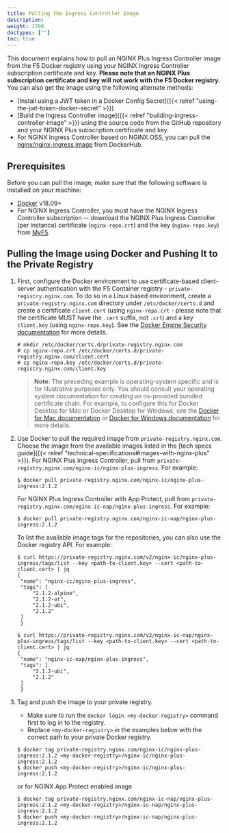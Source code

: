 ```yaml
---
title: Pulling the Ingress Controller Image
description:
weight: 1700
doctypes: [""]
toc: true
---
```


This document explains how to pull an NGINX Plus Ingress Controller image from the F5 Docker registry using your NGINX Ingress Controller subscription certificate and key. **Please note that an NGINX Plus subscription certificate and key will not work with the F5 Docker registry.** You can also get the image using the following alternate methods:

* [Install using a JWT token in a Docker Config Secret]({{< relref "using-the-jwt-token-docker-secret" >}})
* [Build the Ingress Controller image]({{< relref "building-ingress-controller-image" >}}) using the source code from the GitHub repository and your NGINX Plus subscription certificate and key.
* For NGINX Ingress Controller based on NGINX OSS, you can pull the [nginx/nginx-ingress image](https://hub.docker.com/r/nginx/nginx-ingress/) from DockerHub.

## Prerequisites

Before you can pull the image, make sure that the following software is installed on your machine:
* [Docker](https://www.docker.com/products/docker) v18.09+
* For NGINX Ingress Controller, you must have the NGINX Ingress Controller subscription -- download the NGINX Plus Ingress Controller (per instance) certificate (`nginx-repo.crt`) and the key (`nginx-repo.key`) from [MyF5](https://my.f5.com).

## Pulling the Image using Docker and Pushing It to the Private Registry

1. First, configure the Docker environment to use certificate-based client-server authentication with the F5 Container registry - `private-registry.nginx.com`.
   To do so in a Linux based environment, create a `private-registry.nginx.com` directory under `/etc/docker/certs.d` and create a certificate `client.cert` (using `nginx-repo.crt` - please note that the certificate MUST have the `.cert` suffix, not `.crt`) and a key `client.key` (using `nginx-repo.key`). See  the [Docker Engine Security documentation](https://docs.docker.com/engine/security/certificates/) for more details.

   ```
   # mkdir /etc/docker/certs.d/private-registry.nginx.com
   # cp nginx-repo.crt /etc/docker/certs.d/private-registry.nginx.com/client.cert
   # cp nginx-repo.key /etc/docker/certs.d/private-registry.nginx.com/client.key
   ```

    > **Note**: The preceding example is operating-system specific and is for illustrative purposes only. You should consult your operating system documentation for creating an os-provided bundled certificate chain. For example, to configure this for Docker Desktop for Mac or Docker Desktop for Windows, see the [Docker for Mac documentation](https://docs.docker.com/docker-for-mac/#add-client-certificates) or [Docker for Windows documentation](https://docs.docker.com/docker-for-windows/#how-do-i-add-client-certificates) for more details.

2. Use Docker to pull the required image from `private-registry.nginx.com`. Choose the image from the available images listed in the [tech specs guide]({{< relref "technical-specifications#images-with-nginx-plus" >}}).
   For NGINX Plus Ingress Controller, pull from `private-registry.nginx.com/nginx-ic/nginx-plus-ingress`. For example:
   ```
   $ docker pull private-registry.nginx.com/nginx-ic/nginx-plus-ingress:2.1.2
   ```

   For NGINX Plus Ingress Controller with App Protect, pull from `private-registry.nginx.com/nginx-ic-nap/nginx-plus-ingress`. For example:
   ```
   $ docker pull private-registry.nginx.com/nginx-ic-nap/nginx-plus-ingress:2.1.2
   ```

   To list the available image tags for the repositories, you can also use the Docker registry API. For example:
   ```
   $ curl https://private-registry.nginx.com/v2/nginx-ic/nginx-plus-ingress/tags/list --key <path-to-client.key> --cert <path-to-client.cert> | jq
   {
    "name": "nginx-ic/nginx-plus-ingress",
    "tags": [
        "2.1.2-alpine",
        "2.1.2-ot",
        "2.1.2-ubi",
        "2.1.2"
    ]
    }

   $ curl https://private-registry.nginx.com/v2/nginx-ic-nap/nginx-plus-ingress/tags/list --key <path-to-client.key> --cert <path-to-client.cert> | jq
   {
    "name": "nginx-ic-nap/nginx-plus-ingress",
    "tags": [
        "2.1.2-ubi",
        "2.1.2"
    ]
    }
   ```

3. Tag and push the image to your private registry.

   - Make sure to run the `docker login <my-docker-registry>` command first to log in to the registry.
   - Replace `<my-docker-registry>` in the examples below with the correct path to your private Docker registry.

   ```
   $ docker tag private-registry.nginx.com/nginx-ic/nginx-plus-ingress:2.1.2 <my-docker-registry>/nginx-ic/nginx-plus-ingress:2.1.2
   $ docker push <my-docker-registry>/nginx-ic/nginx-plus-ingress:2.1.2
   ```

   or for NGINX App Protect enabled image
   ```
   $ docker tag private-registry.nginx.com/nginx-ic-nap/nginx-plus-ingress:2.1.2 <my-docker-registry>/nginx-ic-nap/nginx-plus-ingress:2.1.2
   $ docker push <my-docker-registry>/nginx-ic-nap/nginx-plus-ingress:2.1.2
   ```
